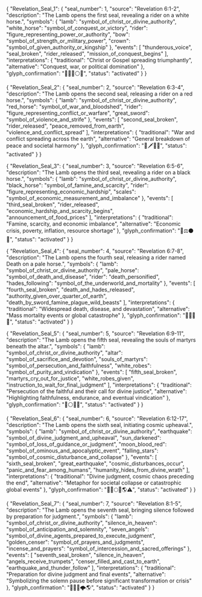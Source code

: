 {
  "Revelation_Seal_1": {
    "seal_number": 1,
    "source": "Revelation 6:1-2",
    "description": "The Lamb opens the first seal, revealing a rider on a white horse.",
    "symbols": {
      "lamb": "symbol_of_christ_or_divine_authority",
      "white_horse": "symbol_of_conquest_or_victory",
      "rider": "figure_representing_power_or_authority",
      "bow": "symbol_of_strength_or_military_power",
      "crown": "symbol_of_given_authority_or_kingship"
    },
    "events": [
      "thunderous_voice",
      "seal_broken",
      "rider_released",
      "mission_of_conquest_begins"
    ],
    "interpretations": {
      "traditional": "Christ or Gospel spreading triumphantly",
      "alternative": "Conquest, war, or political domination"
    },
    "glyph_confirmation": "🐑🏹👑⚪🐎",
    "status": "activated"
  }
}

{
  "Revelation_Seal_2": {
    "seal_number": 2,
    "source": "Revelation 6:3-4",
    "description": "The Lamb opens the second seal, releasing a rider on a red horse.",
    "symbols": {
      "lamb": "symbol_of_christ_or_divine_authority",
      "red_horse": "symbol_of_war_and_bloodshed",
      "rider": "figure_representing_conflict_or_warfare",
      "great_sword": "symbol_of_violence_and_strife"
    },
    "events": [
      "second_seal_broken",
      "rider_released",
      "peace_removed_from_earth",
      "violence_and_conflict_spread"
    ],
    "interpretations": {
      "traditional": "War and conflict spreading across the earth",
      "alternative": "General breakdown of peace and societal harmony"
    },
    "glyph_confirmation": "🐑🗡️🔴🐎",
    "status": "activated"
  }
}

{
  "Revelation_Seal_3": {
    "seal_number": 3,
    "source": "Revelation 6:5-6",
    "description": "The Lamb opens the third seal, revealing a rider on a black horse.",
    "symbols": {
      "lamb": "symbol_of_christ_or_divine_authority",
      "black_horse": "symbol_of_famine_and_scarcity",
      "rider": "figure_representing_economic_hardship",
      "scales": "symbol_of_economic_measurement_and_imbalance"
    },
    "events": [
      "third_seal_broken",
      "rider_released",
      "economic_hardship_and_scarcity_begins",
      "announcement_of_food_prices"
    ],
    "interpretations": {
      "traditional": "Famine, scarcity, and economic imbalance",
      "alternative": "Economic crisis, poverty, inflation, resource shortage"
    },
    "glyph_confirmation": "🐑⚖️⚫🐎",
    "status": "activated"
  }
}

{
  "Revelation_Seal_4": {
    "seal_number": 4,
    "source": "Revelation 6:7-8",
    "description": "The Lamb opens the fourth seal, releasing a rider named Death on a pale horse.",
    "symbols": {
      "lamb": "symbol_of_christ_or_divine_authority",
      "pale_horse": "symbol_of_death_and_disease",
      "rider": "death_personified",
      "hades_following": "symbol_of_the_underworld_and_mortality"
    },
    "events": [
      "fourth_seal_broken",
      "death_and_hades_released",
      "authority_given_over_quarter_of_earth",
      "death_by_sword_famine_plague_wild_beasts"
    ],
    "interpretations": {
      "traditional": "Widespread death, disease, and devastation",
      "alternative": "Mass mortality events or global catastrophe"
    },
    "glyph_confirmation": "🐑💀🌑🐎",
    "status": "activated"
  }
}

{
  "Revelation_Seal_5": {
    "seal_number": 5,
    "source": "Revelation 6:9-11",
    "description": "The Lamb opens the fifth seal, revealing the souls of martyrs beneath the altar.",
    "symbols": {
      "lamb": "symbol_of_christ_or_divine_authority",
      "altar": "symbol_of_sacrifice_and_devotion",
      "souls_of_martyrs": "symbol_of_persecution_and_faithfulness",
      "white_robes": "symbol_of_purity_and_vindication"
    },
    "events": [
      "fifth_seal_broken",
      "martyrs_cry_out_for_justice",
      "white_robes_given",
      "instruction_to_wait_for_final_judgment"
    ],
    "interpretations": {
      "traditional": "Persecution of the faithful and their call for divine justice",
      "alternative": "Highlighting faithfulness, endurance, and eventual vindication"
    },
    "glyph_confirmation": "🐑⚪👥🙏",
    "status": "activated"
  }
}

{
  "Revelation_Seal_6": {
    "seal_number": 6,
    "source": "Revelation 6:12-17",
    "description": "The Lamb opens the sixth seal, initiating cosmic upheaval.",
    "symbols": {
      "lamb": "symbol_of_christ_or_divine_authority",
      "earthquake": "symbol_of_divine_judgment_and_upheaval",
      "sun_darkened": "symbol_of_loss_of_guidance_or_judgment",
      "moon_blood_red": "symbol_of_ominous_and_apocalyptic_event",
      "falling_stars": "symbol_of_cosmic_disturbance_and_collapse"
    },
    "events": [
      "sixth_seal_broken",
      "great_earthquake",
      "cosmic_disturbances_occur",
      "panic_and_fear_among_humans",
      "humanity_hides_from_divine_wrath"
    ],
    "interpretations": {
      "traditional": "Divine judgment, cosmic chaos preceding the end",
      "alternative": "Metaphor for societal collapse or catastrophic global events"
    },
    "glyph_confirmation": "🐑🌑🌕✨🌎⚠️",
    "status": "activated"
  }
}

{
  "Revelation_Seal_7": {
    "seal_number": 7,
    "source": "Revelation 8:1-5",
    "description": "The Lamb opens the seventh seal, bringing silence followed by preparation for judgment.",
    "symbols": {
      "lamb": "symbol_of_christ_or_divine_authority",
      "silence_in_heaven": "symbol_of_anticipation_and_solemnity",
      "seven_angels": "symbol_of_divine_agents_prepared_to_execute_judgment",
      "golden_censer": "symbol_of_prayers_and_judgments",
      "incense_and_prayers": "symbol_of_intercession_and_sacred_offerings"
    },
    "events": [
      "seventh_seal_broken",
      "silence_in_heaven",
      "angels_receive_trumpets",
      "censer_filled_and_cast_to_earth",
      "earthquake_and_thunder_follow"
    ],
    "interpretations": {
      "traditional": "Preparation for divine judgment and final events",
      "alternative": "Symbolizing the solemn pause before significant transformation or crisis"
    },
    "glyph_confirmation": "🐑🤫🎺🌩️🌎",
    "status": "activated"
  }
}
